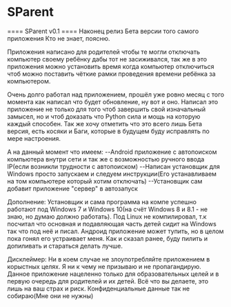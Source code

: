 # SParent
==== SParent v0.1 ====
Наконец релиз Бета версии того самого приложения
Кто не знает, поясню.

Приложения написано для родителей чтобы те могли отключать компьютер своему ребёнку дабы тот не засиживался, так же в это приложения можно установить время когда компьютер отключиться чтоб можно поставить чёткие рамки проведения времени ребёнка за компьютером.

Очень долго работал над приложением, прошёл уже ровно месяц с того момента как написал что будет обновление, ну вот и оно. Написал это приложение не только для того чтоб завершить свой изначальный замысел, но и чтоб доказать что Python сила и мощь на которую каждый способен. Так же хочу отметить что это всего лишь Бета версия, есть косяки и Баги, которые в будущем буду исправлять по мере настроения.

А на данный момент что имеем:
--Android приложение с автопоиском компьютера внутри сети и так же с возможностью ручного ввода IP(если возникли трудности с автопоиском)
--Написан установщик для Windows просто запускаем и следуем инструкции(Его устанавливаем на том компьютере который хотим отключать)
--Установщик сам добавит приложение "сервер" в автозапуск

Дополнение:
Установщик и сама программа на компе успешно работают под Windows 7 и Windows 10(на счёт Windows 8 и 8.1 - не знаю, но думаю должно работать). Под Linux не компилировал, т.к посчитал что основная и подавляющая часть детей сидит на Windows так что под неё и писал.
Андроид приложение может тупить, но в целом пока гонял его устраивает меня. Как и сказал ранее, буду пилить и допиливать и стараться делать лучше.

Дисклеймер:
Ни в коем случае не злоупотребляйте приложением в корыстных целях. Я ни к чему не призываю и не пропагандирую. Данное приложение нацеленно только для образовательных целей и в первую очередь для родителей и их детей. Всё что вы делаете, это лишь на ваш страх и риск.
Конфиденциальные данные так не собираю(Мне они не нужны)
